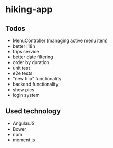 hiking-app
==========
## Todos
* MenuController (managing active menu item)
* better i18n
* trips service
* better date filtering
* order by duration
* unit test
* e2e tests
* "new trip" functionality
* backend functionality
* show pics
* login system

## Used technology
* AngularJS
* Bower
* npm
* moment.js
